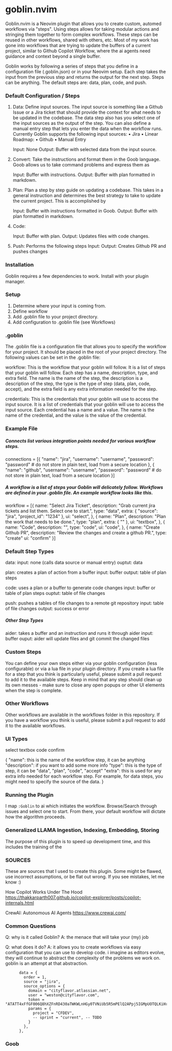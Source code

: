 # goblin.nvim

Goblin.nvim is a Neovim plugin that allows you to create custom, automed workflows via "steps".
Using steps allows for taking modular actions and stringing them together to form complex workflows.
These steps can be reused in other workflows, shared with others, etc.
Most of my work has gone into workflows that are trying to update the buffers of a current project, 
similar to Github Copilot Workflow, where the ai agents need guidance and context beyond a single buffer.

Goblin works by following a series of steps that you define in a configuration file (.goblin.json) or in your Neovim setup. Each step
takes the input from the previous step and returns the output for the next step. Steps can be anything. The default steps are: data, plan, code, and push.


### Default Configuration / Steps

1. Data: Define input sources. The input source is something like a Github Issue or a Jira ticket 
         that should provide the context for what needs to be updated in the codebase. The data step
         also has you select one of the input sources as the output of the step. You can also define
         a manual entry step that lets you enter the data when the workflow runs.
         Currently Goblin supports the following input sources:
           • Jira
           • Linear 
           Roadmap:
           • Github
           • Manual Entry

      Input: None
      Output: Buffer with selected data from the input source.

2. Convert: Take the instructions and format them in the Goob language. Goob allows us to take command problems 
            and express them as 
     

      Input: Buffer with instructions.
      Output: Buffer with plan formatted in markdown.

3. Plan: Plan a step by step guide on updating a codebase. This takes in a general instruction and 
         determines the best strategy to take to update the current project. This is accomplished
         by 
     

      Input: Buffer with instructions formatted in Goob.
      Output: Buffer with plan formatted in markdown.

4. Code:

      Input: Buffer with plan.
      Output: Updates files with code changes.

5. Push: Performs the following steps 
      Input: 
      Output: Creates Github PR and pushes changes



### Installation

Goblin requires a few dependencies to work.
Install with your plugin manager.


### Setup

1. Determine where your input is coming from. 
2. Define workflow
3. Add .goblin file to your project directory.
4. Add configuration to .goblin file (see Workflows)

### .goblin

The .goblin file is a configuration file that allows you to specify the workflow for your project. It should be 
placed in the root of your project directory. The following values can be set in the .goblin file:

workflow: This is the workflow that your goblin will follow. It is a list of steps that your goblin will follow. 
          Each step has a name, description, type, and extra field. The name is the name of the step, the description
          is a description of the step, the type is the type of step (data, plan, code, accept), and the extra field is
          any extra information needed for the step.

credentials: This is the credentials that your goblin will use to access the input source. It is a list of credentials
             that your goblin will use to access the input source. Each credential has a name and a value. The name is the
             name of the credential, and the value is the value of the credential.

### Example File

##### Connects list various integration points needed for various workflow steps.

connections = [{
   "name": "jira",
   "username": "username",
   "password": "password" # do not store in plain text, load from a secure location
}, {
   "name": "github",
   "username": "username",
   "password": "password" # do not store in plain text, load from a secure location
}]

##### A workflow is a list of steps your Goblin will delicately follow. Workflows are defined in your .goblin file.  An example workflow looks like this. 

workflow = [{
   name: "Select Jira Ticket",
   description: "Grab current jira tickets and list them. Select one to start.",
   type: "data",
   extra: {
      "source": "jira",
      "project_id": "1234"
   },
   ui: "select",
},
{
   name: "Plan",
   description: "Plan the work that needs to be done.",
   type: "plan",
   extra: {
      ""
   },
   ui: "textbox",
},
{
   name: "Code",
   description: "",
   type: "code",
   ui: "code",
},
{
   name: "Create Github PR",
   description: "Review the changes and create a github PR.",
   type: "create"
   ui: "confirm"
}]


### Default Step Types

data: 
   input: none (calls data source or manual entry)
   ouptut: data

plan: creates a plan of action from a buffer
   input: buffer 
   output: table of plan steps

code: uses a plan or a buffer to generate code changes
   input: buffer or table of plan steps
   ouptut: table of file changes

push: pushes a tables of file changes to a remote git repository
   input: table of file changes
   output: success or error


##### Other Step Types

aider: takes a buffer and an instruction and runs it through aider 
   input: buffer
   ouput: aider will update files and git commit the changed files


### Custom Steps 

You can define your own steps either via your goblin configuration (less configurable)
or via a lua file in your plugin directory. If you create a lua file for a step that you
think is particularly useful, please submit a pull request to add it to the available steps.
Keep in mind that any step should clean up its own messes - make sure to close any open popups 
or other UI elements when the step is complete.

### Other Workflows

Other workflows are available in the workflows folder in this repository. If you have a workflow
you think is useful, please submit a pull request to add it to the available workflows.

### UI Types

select
textbox
code
confirm


{
   "name": this is the name of the workflow step, it can be anything
   "description": if you want to add some more info
   "type": this is the type of step, it can be "data", "plan", "code", "accept"
   "extra": this is used for any extra info needed for each workflow step. For example, for data steps, you might need to specify the source of the data. 
}

### Running the Plugin

I map `:Goblin` to <Leader>ai which initiates the workflow. Browse/Search through issues and select one to start. From there, your default 
workflow will dictate how the algorithm proceeds.


### Generalized LLAMA Ingestion, Indexing, Embedding, Storing

The purpose of this plugin is to speed up development time, and this includes
the training of the 



### SOURCES
These are sources that I used to create this plugin. Some might be flawed, use incorrect 
assumptions, or be flat out wrong. If you see mistakes, let me know :) 

How Copilot Works Under The Hood
https://thakkarparth007.github.io/copilot-explorer/posts/copilot-internals.html



CrewAI: Autonomous AI Agents 
https://www.crewai.com/


### Common Questions

Q: why is it called Goblin?
A: the menace that will take your (my) job

Q: what does it do?
A: it allows you to create workflows via easy configuration that you can use to develop code. i imagine
   as editors evolve, they will continue to abstract the complexity of the problems we work on. goblin
   is an attempt at that abstraction.




          data = {
            order = 1,
            source = "jira",
            source_options = {
              domain = "cityflavor.atlassian.net",
              user = "weston@cityflavor.com",
              token = "ATATT4xFfGF006Q8hXZFnRD430aTWKWLnHGy0TVNiUb5R5mPElQ2APpj5IGMpUOTQLKiHrShWKT1TAObdEjilbYg_3B3IrLX3jjFuv1_GFdXEXpQrw8hXQJowSR1h6S8rJ6aULHmi2CX0ZzSvJaUpJXt19dtkb2S0TuPfstEBZrIYDm6nOTyH_Y=061A49EB",
              params = {
                project = "CFDEV",
                -- sprint = "current", -- TODO 
              }
            },
          },


### Goob


